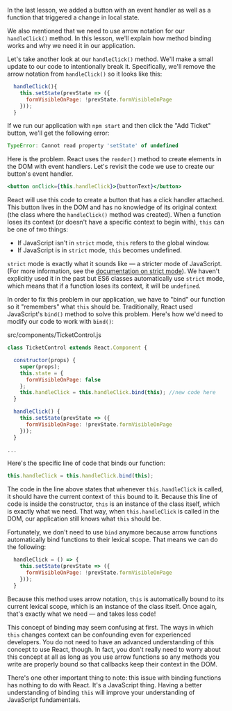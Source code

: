In the last lesson, we added a button with an event handler as well as a function that triggered a change in local state.

We also mentioned that we need to use arrow notation for our `handleClick()` method. In this lesson, we'll explain how method binding works and why we need it in our application.

Let's take another look at our `handleClick()` method. We'll make a small update to our code to intentionally break it. Specifically, we'll remove the arrow notation from `handleClick()` so it looks like this:

```js
  handleClick(){
    this.setState(prevState => ({
      formVisibleOnPage: !prevState.formVisibleOnPage
    }));
  }
```

If we run our application with `npm start` and then click the "Add Ticket" button, we'll get the following error:

```javascript
TypeError: Cannot read property 'setState' of undefined
```

Here is the problem. React uses the `render()` method to create elements in the DOM with event handlers. Let's revisit the code we use to create our button's event handler.

```jsx
<button onClick={this.handleClick}>{buttonText}</button>
```

React will use this code to create a button that has a click handler attached. This button lives in the DOM and has no knowledge of its original context (the class where the `handleClick()` method was created). When a function loses its context (or doesn't have a specific context to begin with), `this` can be one of two things:

* If JavaScript isn't in `strict` mode, `this` refers to the global window.
* If JavaScript is in `strict` mode, `this` becomes undefined.

`strict` mode is exactly what it sounds like — a stricter mode of JavaScript. (For more information, see the [documentation on strict mode](https://developer.mozilla.org/en-US/docs/Web/JavaScript/Reference/Strict_mode)). We haven't explicitly used it in the past but ES6 classes automatically use `strict` mode, which means that if a function loses its context, it will be `undefined`.

In order to fix this problem in our application, we have to "bind" our function so it "remembers" what `this` should be. Traditionally, React used JavaScript's `bind()` method to solve this problem. Here's how we'd need to modify our code to work with `bind()`:

<div class="filename">src/components/TicketControl.js</div>

```js
class TicketControl extends React.Component {

  constructor(props) {
    super(props);
    this.state = {
      formVisibleOnPage: false
    };
    this.handleClick = this.handleClick.bind(this); //new code here
  }

  handleClick() {
    this.setState(prevState => ({
      formVisibleOnPage: !prevState.formVisibleOnPage
    }));
  }

...
```

Here's the specific line of code that binds our function:

```js
this.handleClick = this.handleClick.bind(this);
```

The code in the line above states that whenever `this.handleClick` is called, it should have the current context of `this` bound to it. Because this line of code is inside the constructor, `this` is an instance of the class itself, which is exactly what we need. That way, when `this.handleClick` is called in the DOM, our application still knows what `this` should be.

Fortunately, we don't need to use `bind` anymore because arrow functions automatically bind functions to their lexical scope. That means we can do the following:

```js
  handleClick = () => {
    this.setState(prevState => ({
      formVisibleOnPage: !prevState.formVisibleOnPage
    }));
  }
```

Because this method uses arrow notation, `this` is automatically bound to its current lexical scope, which is an instance of the class itself. Once again, that's exactly what we need — and takes less code!

This concept of binding may seem confusing at first. The ways in which `this` changes context can be confounding even for experienced developers. You do not need to have an advanced understanding of this concept to use React, though. In fact, you don't really need to worry about this concept at all as long as you use arrow functions so any methods you write are properly bound so that callbacks keep their context in the DOM.

There's one other important thing to note: this issue with binding functions has nothing to do with React. It's a JavaScript thing. Having a better understanding of binding `this` will improve your understanding of JavaScript fundamentals.